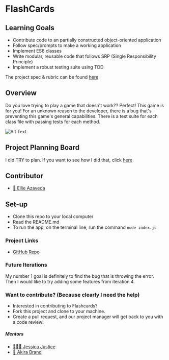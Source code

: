 # FlashCards

## Learning Goals

- Contribute code to an partially constructed object-oriented application
- Follow spec/prompts to make a working application
- Implement ES6 classes
- Write modular, reusable code that follows SRP (Single Responsibility Principle)
- Implement a robust testing suite using TDD

The project spec & rubric can be found [here](https://frontend.turing.io/projects/flash-cards.html)

## Overview

Do you love trying to play a game that doesn't work?? Perfect! This game is for you! For an unknown reason to the developer, there is a bug that's preventing this game's general capabilities. There is a test suite for each class file with passing tests for each method.

![Alt Text](https://media.giphy.com/media/kGCuRgmbnO9EI/giphy.gif5)

## Project Planning Board

I did TRY to plan. If you want to see how I did that, click [here](https://trello.com/b/V0YsSj1I)

## Contributor

- [🧚 Ellie Azaveda](https://github.com/EllieAzaveda)

## Set-up

- Clone this repo to your local computer
- Read the README.md
- To run the app, on the terminal line, run the command `node index.js`

### Project Links

- [GitHub Repo](https://github.com/EllieAzaveda/flashcards-starter.git)

### Future Iterations

My number 1 goal is definitely to find the bug that is throwing the error. Then I would like to try adding some features from iteration 4.

### Want to contribute? (Because clearly I need the help)

- Interested in contributing to Flashcards?
- Fork this project and clone to your machine.
- Create a pull request, and our project manager will get back to you with a code review!

##### Mentors
- [🦸🏻‍♀️ Jessica Justice](https://github.com/m1073496)
- [🦸‍ Akira Brand](https://github.com/AkiraBrand)
